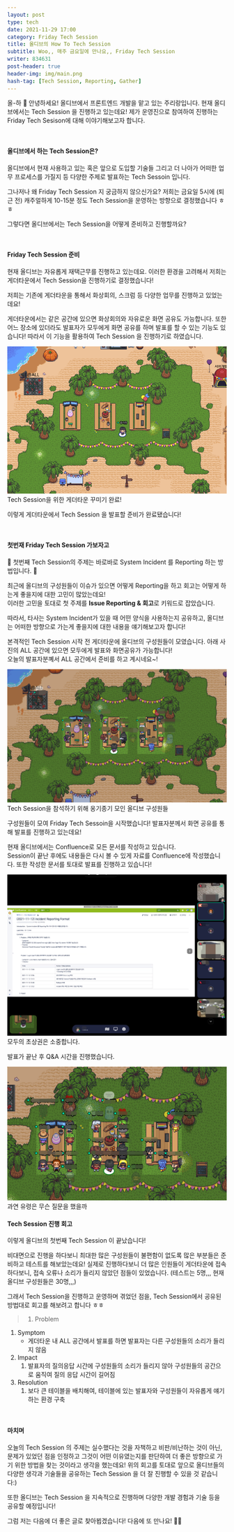 ```yaml
---
layout: post
type: tech
date: 2021-11-29 17:00
category: Friday Tech Session
title: 올디브의 How To Tech Session
subtitle: Woo,, 매주 금요일에 만나요,, Friday Tech Session
writer: 834631
post-header: true
header-img: img/main.png
hash-tag: [Tech Session, Reporting, Gather]
---
```


올-하 💚 안녕하세요! 올디브에서 프론트엔드 개발을 맡고 있는 주리랑입니다. 현재 올디브에서는 Tech Session 을 진행하고 있는데요! 제가 운영진으로 참여하여 진행하는
Friday Tech Sesison에 대해  이야기해보고자 합니다.

<br/>

#### 올디브에서 하는 Tech Session은?
올디브에서 현재 사용하고 있는 혹은 앞으로 도입할 기술들 그리고 더 나아가 어떠한 업무 프로세스를 가질지 등 다양한 주제로 발표하는 Tech Sessoin 입니다.

그나저나 왜 Friday Tech Session 지 궁금하지 않으신가요? 저희는 금요일 5시에 (퇴근 전) 캐주얼하게 10-15분 정도 Tech Session을 운영하는 방향으로 결정했습니다 ㅎㅎ

그렇다면 올디브에서는 Tech Session을 어떻게 준비하고 진행할까요?

<br/>

#### Friday Tech Session 준비 
현재 올디브는 자유롭게 재택근무를 진행하고 있는데요. 이러한 환경을 고려해서 저희는 게더타운에서 Tech Session을 진행하기로 결정했습니다!

저희는 기존에 게더타운을 통해서 화상회의, 스크럼 등 다양한 업무를 진행하고 있었는데요!

게더타운에서는 같은 공간에 있으면 화상회의와 자유로운 화면 공유도 가능합니다. 또한 어느 장소에 있더라도 발표자가 모두에게 화면 공유를 하며 발표를 할 수 있는 기능도 있습니다!
따라서 이 기능을 활용하여 Tech Session 을 진행하기로 하였습니다.

<img src="img/01.png" />
<figcaption>Tech Session을 위한 게더타운 꾸미기 완료!</figcaption>

이렇게 게더타운에서 Tech Session 을 발표할 준비가 완료됐습니다! 

<br/>

#### 첫번재 Friday Tech Session 가보자고
🎉 첫번째 Tech Session의 주제는 바로바로 System Incident 를 Reporting 하는 방법입니다. 🎉

최근에 올디브의 구성원들이 이슈가 있으면 어떻게 Reporting을 하고 회고는 어떻게 하는게 좋을지에 대한 고민이 많았는데요!<br/>
이러한 고민을 토대로 첫 주제를 <b>Issue Reporting & 회고</b>로 키워드로 잡았습니다.

따라서, 타사는 System Incident가 있을 때 어떤 양식을 사용하는지 공유하고, 올디브는 어떠한 방향으로 가는게 좋을지에 대한 내용을 얘기해보고자 합니다!

본격적인 Tech Session 시작 전 게더타운에 올디브의 구성원들이 모였습니다. 아래 사진의 ALL 공간에 있으면 모두에게 발표와 화면공유가 가능합니다! <br/>
오늘의 발표자분꼐서 ALL 공간에서 준비를 하고 계시네요~!


<img src="img/02.png" />
<figcaption>Tech Session을 참석하기 위해 옹기종기 모인 올디브 구성원들</figcaption>

구성원들이 모여 Friday Tech Sessoin을 시작했습니다! 발표자분께서 화면 공유를 통해 발표를 진행하고 있는데요!

현재 올디브에서는 Confluence로 모든 문서를 작성하고 있습니다. <br/>Session이 끝난 후에도 내용들은 다시 볼 수 있게 자료를 Confluence에 작성했습니다.
또한 작성한 문서를 토대로 발표를 진행하고 있습니다!

<img src="img/03.png" />
<figcaption>모두의 초상권은 소중합니다.</figcaption>

발표가 끝난 후 Q&A 시간을 진행했습니다. 

<img src="img/04.png" />
<figcaption>과연 유령은 무슨 질문을 했을까</figcaption>


#### Tech Session 진행 회고
이렇게 올디브의 첫번째 Tech Session 이 끝났습니다! 

비대면으로 진행을 하다보니 최대한 많은 구성원들이 불편함이 없도록 많은 부분들은 준비하고 테스트를 해보았는데요! 
실제로 진행하다보니 더 많은 인원들이 게더타운에 접속하다보니, 접속 오류나 소리가 들리지 않았던 점들이 있었습니다.
(테스트는 5명,,, 현재 올디브 구성원들은 30명,,,)

그래서 Tech Session을 진행하고 운영하며 겪었던 점을, Tech Session에서 공유된 방법대로 회고를 해보려고 합니다 ㅎㅎ

>1. Problem
   1. Symptom
      - 게더타운 내 ALL 공간에서 발표를 하면 발표자는 다른 구성원들의 소리가 들리지 않음
2. Impact
   1. 발표자의 질의응답 시간에 구성원들의 소리가 들리지 않아 구성원들의 공간으로 움직여 질의 응답 시간이 길어짐
3. Resolution
   1. 보다 큰 테이블을 배치해여, 테이블에 있는 발표자와 구성원들이 자유롭게 얘기하는 환경 구축

<br/>

#### 마치며
오늘의 Tech Session 의 주제는 실수했다는 것을 자책하고 비판/비난하는 것이 아닌, 
문제가 있었던 점을 인정하고 그것이 어떤 이유였는지를 판단하여 더 좋은 방향으로 가기 위한 방법을 찾는 것이라고 생각을 했는데요! 위의 회고를 토대로 앞으로 올디브들의 다양한 생각과 기술들을 공유하는 Tech Session 을 더 잘 진행할 수 있을 것 같습니다:) <br/>

또한 올디브는 Tech Session 을 지속적으로 진행하며 다양한 개발 경험과 기술 등을 공유할 예정입니다!


그럼 저는 다음에 더 좋은 글로 찾아뵙겠습니다! 다음에 또 만나요! 💚💚